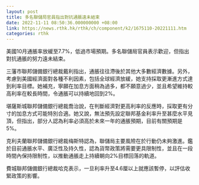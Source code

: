 ```yaml
---
layout: post
title: 多名聯儲局官員指出對抗通脹遠未結束
date: 2022-11-11 08:50:36.000000000 +08:00
link: https://news.rthk.hk/rthk/ch/component/k2/1675110-20221111.htm
categories: rthk
---
```


美國10月通脹率放緩至7.7%，低過市場預期。多名聯儲局官員表示歡迎，但指出對抗通脹的努力遠未結束。

三藩市聯邦儲備銀行總裁戴利指出，通脹往往滯後於其他大多數經濟數據。另外，考慮到美國經濟面對各種不利因素，包括全球經濟放緩，她支持採取更漸進方式達到利率目標。她補充，寧願在加息方面稍為過多，都不願意過少，並且希望維持較高利率在較長時間，令通脹可以持續地回到2%。

堪薩斯城聯邦儲備銀行總裁喬治說，在判斷經濟對更高利率的反應時，採取更有分寸的加息方式可能特別合適。她又說，無法預先設定聯邦基金利率升至甚麼水平見頂，但指出，部分人認為利率必須高於未來一年的通脹預期，目前有關預期是5%。

克利夫蘭聯邦儲備銀行總裁梅斯特認為，聯儲局主要風險在於行動仍未夠激進。鑑於目前通脹水平、廣泛性及持久性，認為貨幣政策將需要更具限制性，並且在一段時間內保持限制性，以推動通脹走上持續朝向2%目標回落的軌道。

費城聯邦儲備銀行總裁哈克表示，一旦利率升至4.6厘以上就應該暫停，以評估收緊政策的影響。
